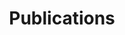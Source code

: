 ---
layout: page
title: Publications
permalink: /Publications/
feature-img: "assets/img/publication.jpg"
---